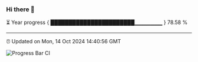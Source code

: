 ### Hi there 👋

⏳ Year progress { ███████████████████████▁▁▁▁▁▁▁ } 78.58 %

---

⏰ Updated on Mon, 14 Oct 2024 14:40:56 GMT

![Progress Bar CI](https://github.com/IshwaranRudhara/GIT-ACTION/workflows/Progress%20Bar%20CI/badge.svg)

